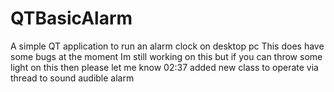 # QTBasicAlarm
A simple QT  application to run an alarm clock on desktop  pc 
This does have some  bugs at the moment Im still working on this  but if you can throw some light on this then please let me know 
02:37 added new class  to operate via thread to  sound audible alarm 

